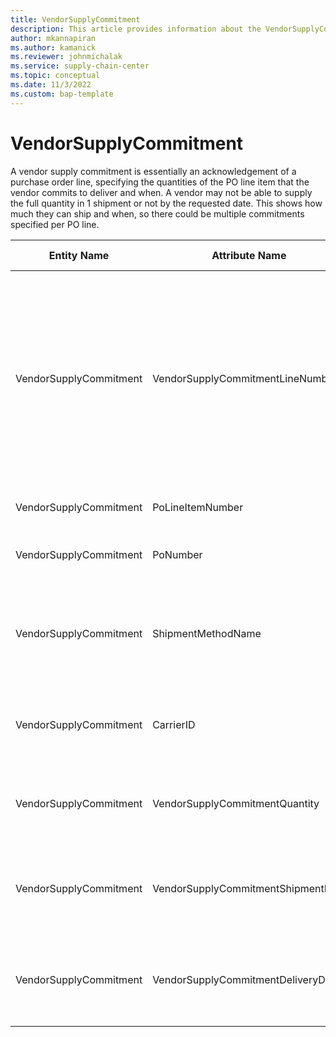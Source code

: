 ```yaml
---
title: VendorSupplyCommitment
description: This article provides information about the VendorSupplyCommitment entity.
author: mkannapiran
ms.author: kamanick
ms.reviewer: johnmichalak
ms.service: supply-chain-center
ms.topic: conceptual
ms.date: 11/3/2022
ms.custom: bap-template
---
```


# VendorSupplyCommitment

A vendor supply commitment is essentially an acknowledgement of a purchase order line, specifying the quantities of the PO line item that the vendor commits to deliver and when. A vendor may not be able to supply the full quantity in 1 shipment or not by the requested date. This shows how much they can ship and when, so there could be multiple commitments specified per PO line.

| **Entity Name** | **Attribute Name** | **IsPrimaryKey** | **Data Type** | **Data Length** | **Description** |
| --- | --- | --- | --- | --- | --- |
| VendorSupplyCommitment | VendorSupplyCommitmentLineNumber | yes | integer | 9 | The line number of a Vendor Supply Commitment, which is part of the unique identifier.</br></br> The line number of a Vendor Supply Commitment, which is part of the unique identifier. |
| VendorSupplyCommitment | PoLineItemNumber | yes | integer | 9 | The unique identifier of a PO line item. |
| VendorSupplyCommitment | PoNumber | yes | string | 18 | The unique identifier of a Purchase Order. |
| VendorSupplyCommitment | ShipmentMethodName | no | string | 36 | The unique identifier of the Shipment Method that will be used to ship the goods of this commitment. |
| VendorSupplyCommitment | CarrierID | no | string | 36 | The unique identifier of a Carrier that will be used to ship the commitment |
| VendorSupplyCommitment | VendorSupplyCommitmentQuantity | no | decimal | 9 | The quantity of the item that will be fulfilled in this commitment. |
| VendorSupplyCommitment | VendorSupplyCommitmentShipmentDate | no | timestamp | 14 | The date that a vendor intends to ship a specific supply commitment. |
| VendorSupplyCommitment | VendorSupplyCommitmentDeliveryDate | no | timestamp | 14 | The date that a vendor intends to deliver a specific supply commitment. |
